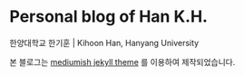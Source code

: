 # Personal blog of Han K.H.

한양대학교 한기훈 | Kihoon Han, Hanyang University

본 블로그는 [mediumish jekyll theme](https://github.com/wowthemesnet/mediumish-theme-jekyll) 를 이용하여 제작되었습니다.